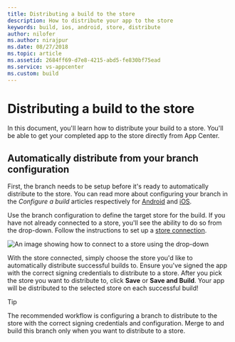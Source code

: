 ```yaml
---
title: Distributing a build to the store
description: How to distribute your app to the store
keywords: build, ios, android, store, distribute
author: nilofer
ms.author: nirajpur
ms.date: 08/27/2018
ms.topic: article
ms.assetid: 2684ff69-d7e8-4215-abd5-fe830bf75ead
ms.service: vs-appcenter
ms.custom: build
---
```


# Distributing a build to the store

In this document, you'll learn how to distribute your build to a store. You'll be able to get your completed app to the store directly from App Center.

## Automatically distribute from your branch configuration

First, the branch needs to be setup before it's ready to automatically distribute to the store. You can read more about configuring your branch in the *Configure a build* articles respectively for [Android](~/build/android/index.md) and [iOS](~/build/ios/index.md).

Use the branch configuration to define the target store for the build. If you have not already connected to a store, you'll see the ability to do so from the drop-down. Follow the instructions to set up a [store connection](~/distribution/stores/index.md).

![An image showing how to connect to a store using the drop-down](~/build/images/distribute-to-store.png)

With the store connected, simply choose the store you'd like to automatically distribute successful builds to. Ensure you've signed the app with the correct signing credentials to distribute to a store. After you pick the store you want to distribute to, click **Save** or **Save and Build**. Your app will be distributed to the selected store on each successful build!

> [!TIP]
> The recommended workflow is configuring a branch to distribute to the store with the correct signing credentials and configuration. Merge to and build this branch only when you want to distribute to a store.
